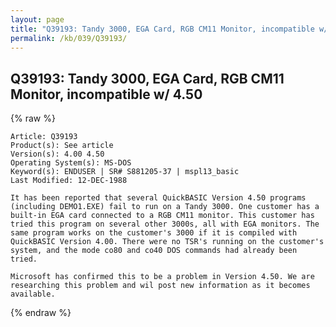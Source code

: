 ```yaml
---
layout: page
title: "Q39193: Tandy 3000, EGA Card, RGB CM11 Monitor, incompatible w/ 4.50"
permalink: /kb/039/Q39193/
---
```


## Q39193: Tandy 3000, EGA Card, RGB CM11 Monitor, incompatible w/ 4.50

{% raw %}

	Article: Q39193
	Product(s): See article
	Version(s): 4.00 4.50
	Operating System(s): MS-DOS
	Keyword(s): ENDUSER | SR# S881205-37 | mspl13_basic
	Last Modified: 12-DEC-1988
	
	It has been reported that several QuickBASIC Version 4.50 programs
	(including DEMO1.EXE) fail to run on a Tandy 3000. One customer has a
	built-in EGA card connected to a RGB CM11 monitor. This customer has
	tried this program on several other 3000s, all with EGA monitors. The
	same program works on the customer's 3000 if it is compiled with
	QuickBASIC Version 4.00. There were no TSR's running on the customer's
	system, and the mode co80 and co40 DOS commands had already been
	tried.
	
	Microsoft has confirmed this to be a problem in Version 4.50. We are
	researching this problem and wil post new information as it becomes
	available.

{% endraw %}
